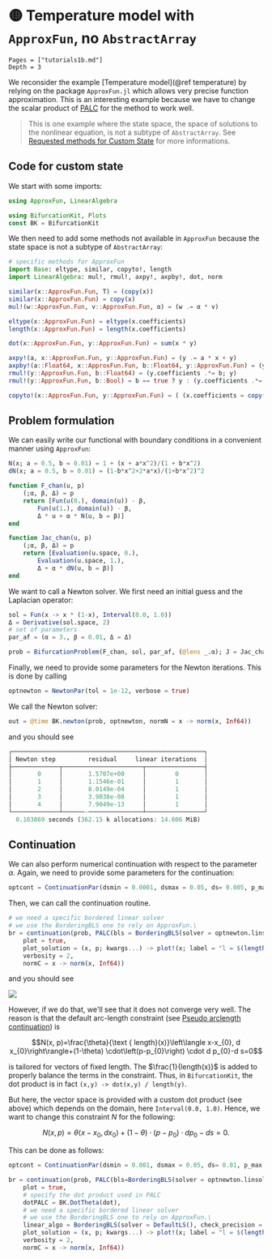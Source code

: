 # 🟡 Temperature model with `ApproxFun`, no `AbstractArray`

```@contents
Pages = ["tutorials1b.md"]
Depth = 3
```

We reconsider the example [Temperature model](@ref temperature) by relying on the package `ApproxFun.jl` which allows very precise function approximation. This is an interesting example because we have to change the scalar product of [PALC](https://bifurcationkit.github.io/BifurcationKitDocs.jl/dev/PALC/) for the method to work well.

> This is one example where the state space, the space of solutions to the nonlinear equation, is not a subtype of `AbstractArray`. See [Requested methods for Custom State](@ref) for more informations.


## Code for custom state

We start with some imports:

```julia
using ApproxFun, LinearAlgebra

using BifurcationKit, Plots
const BK = BifurcationKit
```

We then need to add some methods not available in `ApproxFun` because the state space is not a subtype of `AbstractArray`:

```julia
# specific methods for ApproxFun
import Base: eltype, similar, copyto!, length
import LinearAlgebra: mul!, rmul!, axpy!, axpby!, dot, norm

similar(x::ApproxFun.Fun, T) = (copy(x))
similar(x::ApproxFun.Fun) = copy(x)
mul!(w::ApproxFun.Fun, v::ApproxFun.Fun, α) = (w .= α * v)

eltype(x::ApproxFun.Fun) = eltype(x.coefficients)
length(x::ApproxFun.Fun) = length(x.coefficients)

dot(x::ApproxFun.Fun, y::ApproxFun.Fun) = sum(x * y)

axpy!(a, x::ApproxFun.Fun, y::ApproxFun.Fun) = (y .= a * x + y)
axpby!(a::Float64, x::ApproxFun.Fun, b::Float64, y::ApproxFun.Fun) = (y .= a * x + b * y)
rmul!(y::ApproxFun.Fun, b::Float64) = (y.coefficients .*= b; y)
rmul!(y::ApproxFun.Fun, b::Bool) = b == true ? y : (y.coefficients .*= 0; y)

copyto!(x::ApproxFun.Fun, y::ApproxFun.Fun) = ( (x.coefficients = copy(y.coefficients);x))
```

## Problem formulation
We can easily write our functional with boundary conditions in a convenient manner using `ApproxFun`:

```julia
N(x; a = 0.5, b = 0.01) = 1 + (x + a*x^2)/(1 + b*x^2)
dN(x; a = 0.5, b = 0.01) = (1-b*x^2+2*a*x)/(1+b*x^2)^2

function F_chan(u, p)
	(;α, β, Δ) = p
	return [Fun(u(0.), domain(u)) - β,
		Fun(u(1.), domain(u)) - β,
		Δ * u + α * N(u, b = β)]
end

function Jac_chan(u, p)
	(;α, β, Δ) = p
	return [Evaluation(u.space, 0.),
		Evaluation(u.space, 1.),
		Δ + α * dN(u, b = β)]
end
```

We want to call a Newton solver. We first need an initial guess and the Laplacian operator:

```julia
sol = Fun(x -> x * (1-x), Interval(0.0, 1.0))
Δ = Derivative(sol.space, 2)
# set of parameters
par_af = (α = 3., β = 0.01, Δ = Δ)

prob = BifurcationProblem(F_chan, sol, par_af, (@lens _.α); J = Jac_chan, plot_solution = (x, p; kwargs...) -> plot!(x; label = "l = $(length(x))", kwargs...))
```

Finally, we need to provide some parameters for the Newton iterations. This is done by calling

```julia
optnewton = NewtonPar(tol = 1e-12, verbose = true)
```

We call the Newton solver:

```julia
out = @time BK.newton(prob, optnewton, normN = x -> norm(x, Inf64))
```
and you should see

```julia
┌─────────────────────────────────────────────────────┐
│ Newton step         residual     linear iterations  │
├─────────────┬──────────────────────┬────────────────┤
│       0     │       1.5707e+00     │        0       │
│       1     │       1.1546e-01     │        1       │
│       2     │       8.0149e-04     │        1       │
│       3     │       3.9038e-08     │        1       │
│       4     │       7.9049e-13     │        1       │
└─────────────┴──────-───────────────┴────────────────┘
  0.103869 seconds (362.15 k allocations: 14.606 MiB)
```

## Continuation

We can also perform numerical continuation with respect to the parameter $\alpha$. Again, we need to provide some parameters for the continuation:

```julia
optcont = ContinuationPar(dsmin = 0.0001, dsmax = 0.05, ds= 0.005, p_max = 4.1, plot_every_step = 10, newton_options = NewtonPar(tol = 1e-8, max_iterations = 20, verbose = true), detect_bifurcation = 0, max_steps = 200)
```


Then, we can call the continuation routine.

```julia
# we need a specific bordered linear solver
# we use the BorderingBLS one to rely on ApproxFun.\
br = continuation(prob, PALC(bls = BorderingBLS(solver = optnewton.linsolver, check_precision = false)), optcont,
	plot = true,
	plot_solution = (x, p; kwargs...) -> plot!(x; label = "l = $(length(x))", kwargs...),
	verbosity = 2,
	normC = x -> norm(x, Inf64))
```
and you should see

![](chan-af-bif-diag.png)


However, if we do that, we'll see that it does not converge very well. The reason is that the default arc-length constraint (see [Pseudo arclength continuation](@ref)) is

$$N(x, p)=\frac{\theta}{\text { length}(x)}\left\langle x-x_{0}, d x_{0}\right\rangle+(1-\theta) \cdot\left(p-p_{0}\right) \cdot d p_{0}-d s=0$$

is tailored for vectors of fixed length. The $\frac{1}{length(x)}$ is added to properly balance the terms in the constraint. Thus, in `BifurcationKit`, the dot product is in fact `(x,y) -> dot(x,y) / length(y)`.


But here, the vector space is provided with a custom dot product (see above) which depends on the domain, here `Interval(0.0, 1.0)`. Hence, we want to change this constraint $N$ for the following:

$$N(x, p)={\theta}\left\langle x-x_{0}, d x_{0}\right\rangle+(1-\theta) \cdot\left(p-p_{0}\right) \cdot d p_{0}-d s=0.$$

This can be done as follows:

```julia
optcont = ContinuationPar(dsmin = 0.001, dsmax = 0.05, ds= 0.01, p_max = 4.1, plot_every_step = 10, newton_options = NewtonPar(tol = 1e-8, maxIter = 20, verbose = true), max_steps = 300, θ = 0.2, detect_bifurcation = 0)

br = continuation(prob, PALC(bls=BorderingBLS(solver = optnewton.linsolver, check_precision = false)), optcont,
	plot = true,
	# specify the dot product used in PALC
	dotPALC = BK.DotTheta(dot),
	# we need a specific bordered linear solver
	# we use the BorderingBLS one to rely on ApproxFun.\
	linear_algo = BorderingBLS(solver = DefaultLS(), check_precision = false),
	plot_solution = (x, p; kwargs...) -> plot!(x; label = "l = $(length(x))", kwargs...),
	verbosity = 2,
	normC = x -> norm(x, Inf64))
```
